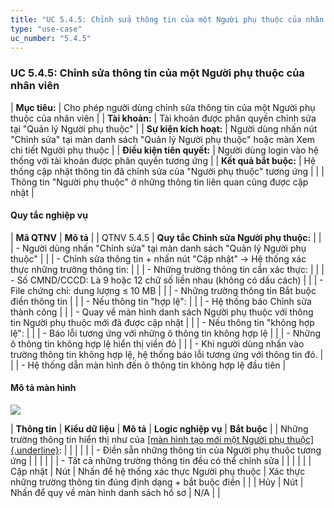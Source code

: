 ```yaml
---
title: "UC 5.4.5: Chỉnh sửa thông tin của một Người phụ thuộc của nhân viên"
type: "use-case"
uc_number: "5.4.5"
---
```


### UC 5.4.5: Chỉnh sửa thông tin của một Người phụ thuộc của nhân viên

| **Mục tiêu:** | Cho phép người dùng chỉnh sửa thông tin của một Người phụ thuộc của nhân viên |
| **Tài khoản:** | Tài khoản được phân quyền chỉnh sửa tại "Quản lý Người phụ thuộc" |
| **Sự kiện kích hoạt:** | Người dùng nhấn nút "Chỉnh sửa" tại màn danh sách "Quản lý Người phụ thuộc" hoặc màn Xem chi tiết Người phụ thuộc |
| **Điều kiện tiên quyết:** | Người dùng login vào hệ thống với tài khoản được phân quyền tương ứng |
| **Kết quả bắt buộc:** | Hệ thống cập nhật thông tin đã chỉnh sửa của "Người phụ thuộc" tương ứng |
|  | Thông tin "Người phụ thuộc" ở những thông tin liên quan cũng được cập nhật |

#### Quy tắc nghiệp vụ

| **Mã QTNV** | **Mô tả** |
| QTNV 5.4.5 | **Quy tắc Chỉnh sửa Người phụ thuộc:** |
|  | - Người dùng nhấn "Chỉnh sửa" tại màn danh sách "Quản lý Người phụ thuộc" |
|  | - Chỉnh sửa thông tin + nhấn nút "Cập nhật" -\> Hệ thống xác thực những trường thông tin: |
|  | - Những trường thông tin cần xác thực: |
|  | - Số CMND/CCCD: Là 9 hoặc 12 chữ số liền nhau (không có dấu cách) |
|  | - File chứng chỉ: dung lượng ≤ 10 MB |
|  | - Những trường thông tin Bắt buộc điền thông tin |
|  | - Nếu thông tin "hợp lệ": |
|  | - Hệ thống báo Chỉnh sửa thành công |
|  | - Quay về màn hình danh sách Người phụ thuộc với thông tin Người phụ thuộc mới đã được cập nhật |
|  | - Nếu thông tin "không hợp lệ": |
|  | - Báo lỗi tương ứng với những ô thông tin không hợp lệ |
|  | - Những ô thông tin không hợp lệ hiển thị viền đỏ |
|  | - Khi người dùng nhấn vào trường thông tin không hợp lệ, hệ thống báo lỗi tương ứng với thông tin đó. |
|  | - Hệ thống dẫn màn hình đến ô thông tin không hợp lệ đầu tiên |

#### Mô tả màn hình

![](media/image120.png)

| **Thông tin** | **Kiểu dữ liệu** | **Mô tả** | **Logic nghiệp vụ** | **Bắt buộc** |
| Những trường thông tin hiển thị như của [[màn hình tạo mới một Người phụ thuộc]{.underline}](#uc-5.4.3-tạo-mới-một-người-phụ-thuộc-của-nhân-viên): |  |  |  |  |
| \- Điền sẵn những thông tin của Người phụ thuộc tương ứng |  |  |  |  |
| \- Tất cả những trường thông tin đều có thể chỉnh sửa |  |  |  |  |
| Cập nhật | Nút | Nhấn để hệ thống xác thực Người phụ thuộc | Xác thực những trường thông tin đúng định dạng + bắt buộc điền |  |
| Hủy | Nút | Nhấn để quy về màn hình danh sách hồ sơ | N/A |  |
